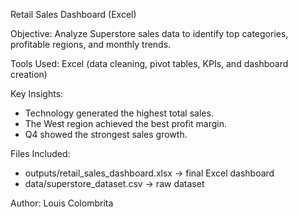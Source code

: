 Retail Sales Dashboard (Excel)

Objective:
Analyze Superstore sales data to identify top categories, profitable regions, and monthly trends.

Tools Used: 
Excel (data cleaning, pivot tables, KPIs, and dashboard creation)

Key Insights:
- Technology generated the highest total sales.
- The West region achieved the best profit margin.
- Q4 showed the strongest sales growth.

Files Included:
- outputs/retail_sales_dashboard.xlsx → final Excel dashboard  
- data/superstore_dataset.csv → raw dataset
  
Author: Louis Colombrita
